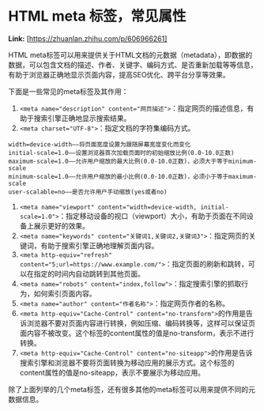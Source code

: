 # HTML meta 标签，常见属性



 **Link:** [https://zhuanlan.zhihu.com/p/606966261]



HTML meta标签可以用来提供关于HTML文档的元数据（metadata），即数据的数据，可以包含文档的描述、作者、关键字、编码方式、是否重新加载等等信息，有助于浏览器正确地显示页面内容，提高SEO优化、跨平台分享等效果。

下面是一些常见的meta标签及其作用：

1. `<meta name="description" content="网页描述">`：指定网页的描述信息，有助于搜索引擎正确地显示搜索结果。
2. `<meta charset="UTF-8">`：指定文档的字符集编码方式。

```
width=device-width——将页面宽度设置为跟随屏幕宽度变化而变化
initial-scale=1.0——设置浏览器首次加载页面时的初始缩放比例(0.0-10.0正数)
maximum-scale=1.0——允许用户缩放的最大比例(0.0-10.0正数)，必须大于等于minimum-scale
minimum-scale=1.0——允许用户缩放的最小比例(0.0-10.0正数)，必须小于等于maximum-scale
user-scalable=no——是否允许用户手动缩放(yes或者no)
```

1. `<meta name="viewport" content="width=device-width, initial-scale=1.0">`：指定移动设备的视口（viewport）大小，有助于页面在不同设备上展示更好的效果。
2. `<meta name="keywords" content="关键词1,关键词2,关键词3">`：指定网页的关键词，有助于搜索引擎正确地理解页面内容。
3. `<meta http-equiv="refresh" content="5;url=https://www.example.com/">`：指定页面的刷新和跳转，可以在指定的时间内自动跳转到其他页面。
4. `<meta name="robots" content="index,follow">`：指定搜索引擎的抓取行为，如何索引页面内容。
5. `<meta name="author" content="作者名称">`：指定网页作者的名称。
6. `<meta http-equiv="Cache-Control" content="no-transform">`的作用是告诉浏览器不要对页面内容进行转换，例如压缩、编码转换等，这样可以保证页面内容不被改变。这个标签的content属性的值是no-transform，表示不进行转换。
7. `<meta http-equiv="Cache-Control" content="no-siteapp">`的作用是告诉搜索引擎和浏览器不要将页面转换为移动应用的展示方式。这个标签的content属性的值是no-siteapp，表示不要展示为移动应用。

除了上面列举的几个meta标签，还有很多其他的meta标签可以用来提供不同的元数据信息。

